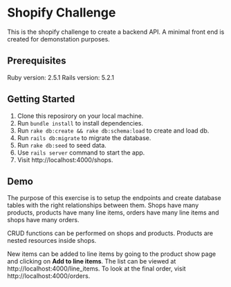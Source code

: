 # Shopify Challenge

This is the shopify challenge to create a backend API. A minimal front end is created for demonstation purposes.

## Prerequisites

Ruby version: 2.5.1 
Rails version: 5.2.1

## Getting Started

1. Clone this reposirory on your local machine.
2. Run `bundle install` to install dependencies.
3. Run `rake db:create && rake db:schema:load` to create and load db.
4. Run `rails db:migrate` to migrate the database.
5. Run `rake db:seed` to seed data.
6. Use `rails server` command to start the app.
7. Visit http://localhost:4000/shops.

## Demo

The purpose of this exercise is to setup the endpoints and create database tables with the right relationships between them. Shops have many products, products have many line items, orders have many line items and shops have many orders. 

CRUD functions can be performed on shops and products. Products are nested resources inside shops. 

New items can be added to line items by going to the product show page and clicking on **Add to line items**. The list can be viewed at http://localhost:4000/line_items.
To look at the final order, visit http://localhost:4000/orders.
